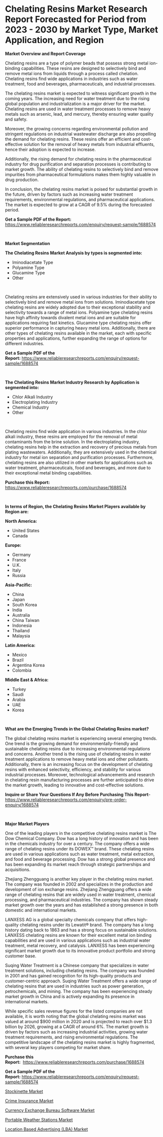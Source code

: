 <p><h1>Chelating Resins Market Research Report Forecasted for Period from 2023 -  2030 by Market Type, Market Application, and Region</h1></p><p><strong>Market Overview and Report Coverage</strong></p>
<p><p>Chelating resins are a type of polymer beads that possess strong metal ion-binding capabilities. These resins are designed to selectively bind and remove metal ions from liquids through a process called chelation. Chelating resins find wide applications in industries such as water treatment, food and beverages, pharmaceuticals, and industrial processes.</p><p>The chelating resins market is expected to witness significant growth in the coming years. The increasing need for water treatment due to the rising global population and industrialization is a major driver for the market. Chelating resins are used in water treatment processes to remove heavy metals such as arsenic, lead, and mercury, thereby ensuring water quality and safety.</p><p>Moreover, the growing concerns regarding environmental pollution and stringent regulations on industrial wastewater discharge are also propelling the demand for chelating resins. These resins offer an efficient and cost-effective solution for the removal of heavy metals from industrial effluents, hence their adoption is expected to increase.</p><p>Additionally, the rising demand for chelating resins in the pharmaceutical industry for drug purification and separation processes is contributing to market growth. The ability of chelating resins to selectively bind and remove impurities from pharmaceutical formulations makes them highly valuable in drug production.</p><p>In conclusion, the chelating resins market is poised for substantial growth in the future, driven by factors such as increasing water treatment requirements, environmental regulations, and pharmaceutical applications. The market is expected to grow at a CAGR of 9.5% during the forecasted period.</p></p>
<p><strong>Get a Sample PDF of the Report:</strong> <a href="https://www.reliableresearchreports.com/enquiry/request-sample/1688574">https://www.reliableresearchreports.com/enquiry/request-sample/1688574</a></p>
<p>&nbsp;</p>
<p><strong>Market Segmentation</strong></p>
<p><strong>The Chelating Resins Market Analysis by types is segmented into:</strong></p>
<p><ul><li>Iminodiacetate Type</li><li>Polyamine Type</li><li>Glucamine Type</li><li>Other</li></ul></p>
<p>&nbsp;</p>
<p><p>Chelating resins are extensively used in various industries for their ability to selectively bind and remove metal ions from solutions. Iminodiacetate type chelating resins are widely adopted due to their exceptional stability and selectivity towards a range of metal ions. Polyamine type chelating resins have high affinity towards divalent metal ions and are suitable for applications requiring fast kinetics. Glucamine type chelating resins offer superior performance in capturing heavy metal ions. Additionally, there are other types of chelating resins available in the market, each with specific properties and applications, further expanding the range of options for different industries.</p></p>
<p><strong>Get a Sample PDF of the Report:</strong>&nbsp;<a href="https://www.reliableresearchreports.com/enquiry/request-sample/1688574">https://www.reliableresearchreports.com/enquiry/request-sample/1688574</a></p>
<p>&nbsp;</p>
<p><strong>The Chelating Resins Market Industry Research by Application is segmented into:</strong></p>
<p><ul><li>Chlor Alkali Industry</li><li>Electroplating Industry</li><li>Chemical Industry</li><li>Other</li></ul></p>
<p>&nbsp;</p>
<p><p>Chelating resins find wide application in various industries. In the chlor alkali industry, these resins are employed for the removal of metal contaminants from the brine solution. In the electroplating industry, chelating resins help in the extraction and recovery of precious metals from plating wastewaters. Additionally, they are extensively used in the chemical industry for metal ion separation and purification processes. Furthermore, chelating resins are also utilized in other markets for applications such as water treatment, pharmaceuticals, food and beverages, and more due to their exceptional metal binding capabilities.</p></p>
<p><strong>Purchase this Report:</strong>&nbsp; <a href="https://www.reliableresearchreports.com/purchase/1688574">https://www.reliableresearchreports.com/purchase/1688574</a></p>
<p>&nbsp;</p>
<p><strong>In terms of Region, the Chelating Resins Market Players available by Region are:</strong></p>
<p>
    <p> <strong> North America: </strong>
        <ul>
            <li>United States</li>
            <li>Canada</li>
        </ul>
        </p> 
    <p> <strong> Europe: </strong>
        <ul>
            <li>Germany</li>
            <li>France</li>
            <li>U.K.</li>
            <li>Italy</li>
            <li>Russia</li>
        </ul>
        </p> 
    <p> <strong> Asia-Pacific: </strong>
        <ul>
            <li>China</li>
            <li>Japan</li>
            <li>South Korea</li>
            <li>India</li>
            <li>Australia</li>
            <li>China Taiwan</li>
            <li>Indonesia</li>
            <li>Thailand</li>
            <li>Malaysia</li>
        </ul>
        </p> 
    <p> <strong> Latin America: </strong>
        <ul>
            <li>Mexico</li>
            <li>Brazil</li>
            <li>Argentina Korea</li>
            <li>Colombia</li>
        </ul>
        </p> 
    <p> <strong> Middle East & Africa: </strong>
        <ul>
            <li>Turkey</li>
            <li>Saudi</li>
            <li>Arabia</li>
            <li>UAE</li>
            <li>Korea</li>
        </ul>
    </p>
    </p>
<p>&nbsp;</p>
<p><strong>What are the Emerging Trends in the Global Chelating Resins market?</strong></p>
<p><p>The global chelating resins market is experiencing several emerging trends. One trend is the growing demand for environmentally-friendly and sustainable chelating resins due to increasing environmental regulations and concerns. Another trend is the rising use of chelating resins in water treatment applications to remove heavy metal ions and other pollutants. Additionally, there is an increasing focus on the development of chelating resins with enhanced selectivity, efficiency, and stability for various industrial processes. Moreover, technological advancements and research in chelating resin manufacturing processes are further anticipated to drive the market growth, leading to innovative and cost-effective solutions.</p></p>
<p><strong>Inquire or Share Your Questions If Any Before Purchasing This Report</strong>- <a href="https://www.reliableresearchreports.com/enquiry/pre-order-enquiry/1688574">https://www.reliableresearchreports.com/enquiry/pre-order-enquiry/1688574</a></p>
<p>&nbsp;</p>
<p><strong>Major Market Players</strong></p>
<p><p>One of the leading players in the competitive chelating resins market is The Dow Chemical Company. Dow has a long history of innovation and has been in the chemicals industry for over a century. The company offers a wide range of chelating resins under its DOWEX™ brand. These chelating resins are used in various applications such as water treatment, metal extraction, and food and beverage processing. Dow has a strong global presence and has been expanding its market reach through strategic partnerships and acquisitions.</p><p>Zhejiang Zhengguang is another key player in the chelating resins market. The company was founded in 2002 and specializes in the production and development of ion exchange resins. Zhejiang Zhengguang offers a wide range of chelating resins that are widely used in water treatment, chemical processing, and pharmaceutical industries. The company has shown steady market growth over the years and has established a strong presence in both domestic and international markets.</p><p>LANXESS AG is a global specialty chemicals company that offers high-quality chelating resins under its Lewatit® brand. The company has a long history dating back to 1863 and has a strong focus on sustainable solutions. LANXESS chelating resins are known for their excellent metal ion binding capabilities and are used in various applications such as industrial water treatment, metal recovery, and catalysis. LANXESS has been experiencing significant market growth due to its innovative product portfolio and strong customer base.</p><p>Suqing Water Treatment is a Chinese company that specializes in water treatment solutions, including chelating resins. The company was founded in 2001 and has gained recognition for its high-quality products and customer-centric approach. Suqing Water Treatment offers a wide range of chelating resins that are used in industries such as power generation, petrochemicals, and mining. The company has been experiencing steady market growth in China and is actively expanding its presence in international markets.</p><p>While specific sales revenue figures for the listed companies are not available, it is worth noting that the global chelating resins market was valued at around $900 million in 2020 and is projected to reach over $1.3 billion by 2026, growing at a CAGR of around 6%. The market growth is driven by factors such as increasing industrial activities, growing water treatment requirements, and rising environmental regulations. The competitive landscape of the chelating resins market is highly fragmented, with several key players competing for market share.</p></p>
<p><strong>Purchase this Report:</strong>&nbsp;&nbsp;<a href="https://www.reliableresearchreports.com/purchase/1688574">https://www.reliableresearchreports.com/purchase/1688574</a></p>
<p></p>
<p><strong>Get a Sample PDF of the Report:</strong>&nbsp;<a href="https://www.reliableresearchreports.com/enquiry/request-sample/1688574">https://www.reliableresearchreports.com/enquiry/request-sample/1688574</a></p>
<p><p><a href="https://medium.com/@keenanmarks2023/stockinette-market-insight-market-trends-growth-forecasted-from-2023-to-2030-162924e9fdde">Stockinette Market</a></p><p><a href="https://www.linkedin.com/pulse/crime-insurance-market-size-share-global-analysis-report/">Crime Insurance Market</a></p><p><a href="https://www.linkedin.com/pulse/currency-exchange-bureau-software-market-size-share/">Currency Exchange Bureau Software Market</a></p><p><a href="https://medium.com/@chasegibson1901/portable-weather-stations-market-size-reveals-the-best-marketing-channels-in-global-industry-52eef1a197ef">Portable Weather Stations Market</a></p><p><a href="https://www.linkedin.com/pulse/location-based-advertising-lba-market-size-share-amp-trends/">Location Based Advertising (LBA) Market</a></p></p>